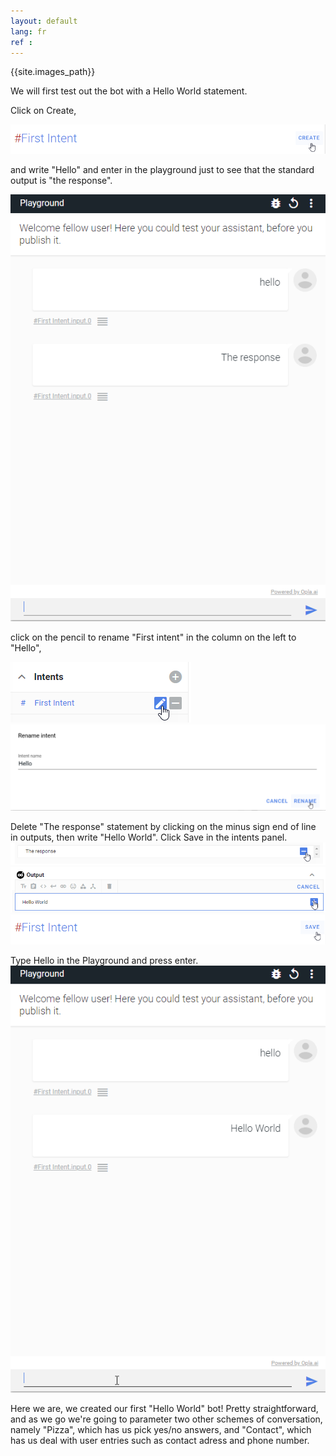 ```yaml
---
layout: default
lang: fr
ref : 
---
```

{{site.images_path}}

We will first test out the bot with a Hello World statement. 

Click on Create,

![image](assets/images/first-intent-create.png)

and write "Hello" and enter in the playground just to see that the standard output is "the response".

![image](assets/images/hello-the-response.png)

 click on the pencil to rename "First intent" in the column on the left to "Hello",

![image](assets/images/rename-first-intent.png)
![image](assets/images/rename-intent-hello.png)

Delete "The response" statement by clicking on the minus sign end of line in outputs, then write "Hello World". Click Save in the intents panel.
![image](assets/images/delete-the-response.png)
![image](assets/images/hello-world-plus.png)
![image](assets/images/first-intent-save.png)

Type Hello in the Playground and press enter.
![image](assets/images/Playground-hello-world.png)

Here we are, we created our first "Hello World" bot! Pretty straightforward, and as we go we're going to parameter two other schemes of conversation, namely "Pizza", which has us pick yes/no answers, and "Contact", which has us deal with user entries such as contact adress and phone number. 